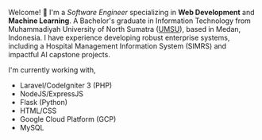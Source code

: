 Welcome! 👋 I'm a _Software Engineer_ specializing in **Web Development** and **Machine Learning**. A Bachelor's graduate in Information Technology from Muhammadiyah University of North Sumatra ([UMSU](https://umsu.ac.id/)), based in Medan, Indonesia. I have experience developing robust enterprise systems, including a Hospital Management Information System (SIMRS) and impactful AI capstone projects.

I'm currently working with,

-   Laravel/CodeIgniter 3 (PHP)
-   NodeJS/ExpressJS
-   Flask (Python)
-   HTML/CSS
-   Google Cloud Platform (GCP)
-   MySQL

